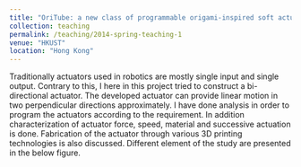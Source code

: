 ```yaml
---
title: "OriTube: a new class of programmable origami-inspired soft actuators"
collection: teaching
permalink: /teaching/2014-spring-teaching-1
venue: "HKUST"
location: "Hong Kong"
---
```


Traditionally actuators used in robotics are mostly single input and single output. Contrary to this, I here in this project tried to construct a bi-directional actuator. The developed actuator can provide linear motion in two perpendicular directions approximately. I have done analysis in order to program the actuators according to the requirement. In addition characterization of actuator force, speed, material and successive actuation is done. Fabrication of the actuator through various 3D printing technologies is also discussed. Different element of the study are presented in the below figure.
